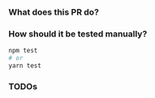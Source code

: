 ### What does this PR do?

### How should it be tested manually?

```bash
npm test
# or
yarn test
```

### TODOs
